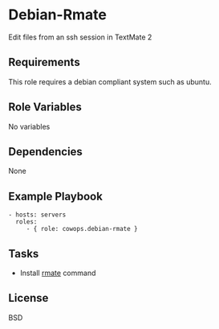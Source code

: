 Debian-Rmate
============

Edit files from an ssh session in TextMate 2

Requirements
------------

This role requires a debian compliant system such as ubuntu.

Role Variables
--------------

No variables

Dependencies
------------

None

Example Playbook
----------------

    - hosts: servers
      roles:
         - { role: cowops.debian-rmate }

Tasks
-----

  - Install [rmate](https://github.com/textmate/rmate) command

License
-------

BSD
